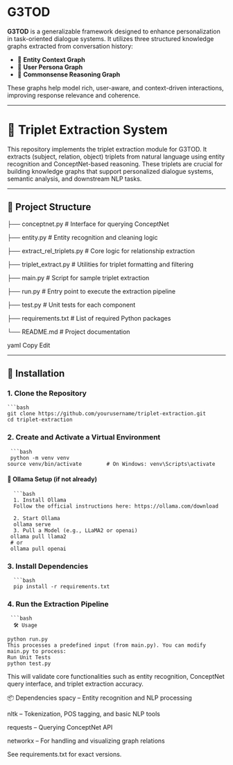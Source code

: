 # G3TOD

**G3TOD** is a generalizable framework designed to enhance personalization in task-oriented dialogue systems. It utilizes three structured knowledge graphs extracted from conversation history:

- 🧾 **Entity Context Graph**  
- 👤 **User Persona Graph**  
- 🧠 **Commonsense Reasoning Graph**

These graphs help model rich, user-aware, and context-driven interactions, improving response relevance and coherence.

---

# 🧠 Triplet Extraction System

This repository implements the triplet extraction module for G3TOD. It extracts (subject, relation, object) triplets from natural language using entity recognition and ConceptNet-based reasoning. These triplets are crucial for building knowledge graphs that support personalized dialogue systems, semantic analysis, and downstream NLP tasks.

---

## 📁 Project Structure

├── conceptnet.py # Interface for querying ConceptNet

├── entity.py # Entity recognition and cleaning logic

├── extract_rel_triplets.py # Core logic for relationship extraction

├── triplet_extract.py # Utilities for triplet formatting and filtering

├── main.py # Script for sample triplet extraction

├── run.py # Entry point to execute the extraction pipeline

├── test.py # Unit tests for each component

├── requirements.txt # List of required Python packages

└── README.md # Project documentation

yaml
Copy
Edit

---

## 🚀 Installation

### 1. Clone the Repository
    ```bash
    git clone https://github.com/yourusername/triplet-extraction.git
    cd triplet-extraction


### 2. Create and Activate a Virtual Environment
     ```bash
     python -m venv venv
    source venv/bin/activate        # On Windows: venv\Scripts\activate

#### 🤖 Ollama Setup (if not already)
      ```bash
      1. Install Ollama
      Follow the official instructions here: https://ollama.com/download

      2. Start Ollama
      ollama serve
      3. Pull a Model (e.g., LLaMA2 or openai)
     ollama pull llama2
     # or
     ollama pull openai

### 3. Install Dependencies
      ```bash
      pip install -r requirements.txt

### 4. Run the Extraction Pipeline
     ```bash
      🛠️ Usage
         
    python run.py
    This processes a predefined input (from main.py). You can modify main.py to process:
    Run Unit Tests
    python test.py
This will validate core functionalities such as entity recognition, ConceptNet query interface, and triplet extraction accuracy.

📦 Dependencies
spacy – Entity recognition and NLP processing

nltk – Tokenization, POS tagging, and basic NLP tools

requests – Querying ConceptNet API

networkx – For handling and visualizing graph relations

See requirements.txt for exact versions.
